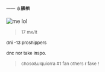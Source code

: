 <sup>—— 🩸**脹相**</sub>

![me lol](https://media.tenor.com/jt2H_bzZh5sAAAAC/choso-choso-jjk.gif)
> <sup>17  mx/it</sub>

<sup>dni  -13  proshippers</sub>

<sup>dnc nor take inspo.</sub>

> <sup>choso&ulquiorra #1 fan others r fake !</sub>
